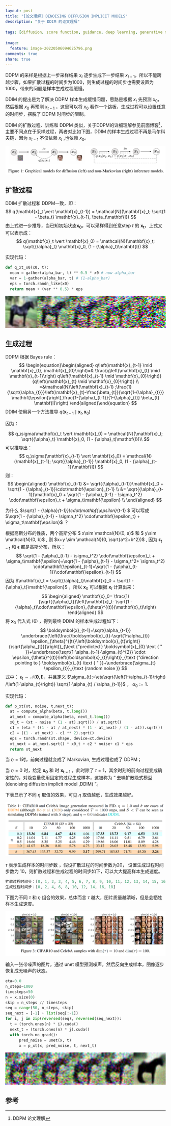 ```yaml
---
layout: post
title: "[论文理解] DENOISING DIFFUSION IMPLICIT MODELS"
description: "关于 DDIM 的论文理解"

tags: [diffusion, score function, guidance, deep learning, generative models]

image:
  feature: image-20220506094625796.png
comments: true
share: true
---
```




DDPM 的采样是根据上一步采样结果 $x_t$ 逐步生成下一步结果 $x_{t-1}$，所以不能跨越步骤，如果扩散过程的时间步为1000，则生成过程的时间步也需要设置为1000，带来的问题是样本生成过程缓慢。

DDIM 的提出是为了解决 DDPM 样本生成缓慢问题，思路是根据 $x_t$ 先预测 $x_0$，然后根据 $x_0$ 再预测 $x_{t-1}$ ，这里可以将 $x_0$ 看作一个跳板，生成过程可以设置任意的时间步，摆脱了 DDPM 时间步的限制。

DDIM 的扩散过程、训练和 DDPM 类似，关于DDPM的详细理解参见前面博客[^1]，主要不同点在于采样过程，两者对比如下图，DDIM 的样本生成过程不再是马尔科夫链，因为 $x_{t-1}$ 不仅依赖 $x_t$ ,也依赖 $x_0$。

![image-20220529205404181](../images/image-20220529205404181.png)



## 扩散过程

DDIM 扩散过程和 DDPM一致，即：
$$
q(\mathbf{x}_t \vert \mathbf{x}_{t-1}) = \mathcal{N}(\mathbf{x}_t; \sqrt{1 - \beta_t} \mathbf{x}_{t-1}, \beta_t\mathbf{I})
$$
由上式进一步推导，当已知初始状态$\mathbf{x_0}$，可以采样得到任意step $t$ 的 $\mathbf{x_{t}}$，上式又可以表示成：
$$
q(\mathbf{x}_t \vert \mathbf{x}_0) = \mathcal{N}(\mathbf{x}_t; \sqrt{{\alpha}_t} \mathbf{x}_0, (1 - {\alpha}_t)\mathbf{I})
$$

实现代码：

```python
def q_xt_x0(x0, t):
  mean = gather(alpha_bar, t) ** 0.5 * x0 # now alpha_bar
  var = 1-gather(alpha_bar, t) # (1-alpha_bar)
  eps = torch.randn_like(x0)
  return mean + (var ** 0.5) * eps
```

![image-20220529215613408](../images/image-20220529215613408.png)



## 生成过程

DDPM 根据 Bayes rule：
$$
\begin{equation}\begin{aligned}
q\left(\mathbf{x}_{t-1} \mid \mathbf{x}_{t}, \mathbf{x}_{0}\right)=& \frac{q\left(\mathbf{x}_{t} \mid \mathbf{x}_{t-1}\right) q\left(\mathbf{x}_{t-1} \mid \mathbf{x}_{0}\right)}{q\left(\mathbf{x}_{t} \mid \mathbf{x}_{0}\right)} \\
=&\mathcal{N}\left(\mathbf{x}_{t-1} ;\frac{1}{\sqrt{\alpha_{t}}}\left(\mathbf{x}_{t}-\frac{\beta_{t}}{\sqrt{1-{\alpha}_{t}}} \mathbf{\epsilon}\right),\frac{1-{\alpha}_{t-1}}{1-{\alpha}_{t}} \beta_{t} \mathbf{I}\right)
\end{aligned}\end{equation}
$$
DDIM 使用另一个方法推导 $q\left(\mathbf{x}_{t-1} \mid \mathbf{x}_{t}, \mathbf{x}_{0}\right)$ 

因为：

$$
q_\sigma(\mathbf{x}_t \vert \mathbf{x}_0) = \mathcal{N}(\mathbf{x}_t; \sqrt{{\alpha}_t} \mathbf{x}_0, (1 - {\alpha}_t)\mathbf{I})\\
$$
可以推导出：
$$
q_\sigma(\mathbf{x}_{t-1} \vert \mathbf{x}_0) = \mathcal{N}(\mathbf{x}_{t-1}; \sqrt{{\alpha}_{t-1}} \mathbf{x}_0, (1 - {\alpha}_{t-1})\mathbf{I})
$$
则：
$$
\begin{aligned}
\mathbf{x}_{t-1} 
&= \sqrt{{\alpha}_{t-1}}\mathbf{x}_0 +  \sqrt{1 - {\alpha}_{t-1}}\cdot\mathbf{\epsilon}_{t-1} \\
&= \sqrt{{\alpha}_{t-1}}\mathbf{x}_0 +  \sqrt{1 - {\alpha}_{t-1} - \sigma_t^2} \cdot\mathbf{\epsilon}_t + \sigma_t\mathbf{\epsilon}  \\
\end{aligned}
$$


为什么 $\sqrt{1 - {\alpha}_{t-1}}\cdot\mathbf{\epsilon}_{t-1} $ 可以写成 $\sqrt{1 - {\alpha}_{t-1} - \sigma_t^2} \cdot\mathbf{\epsilon_t} + \sigma_t\mathbf{\epsilon}$ ？

根据高斯分布的性质，两个高斯分布 $ x\sim \mathcal{N}(0, a)$ 和 $ y\sim \mathcal{N}(0, b)$ , 则 $x+y \sim \mathcal{N}(0, \sqrt{a^2+b^2})$ , 因为 $\mathbf{\epsilon_{t-1}}$ 和  $\mathbf{\epsilon}$ 都是高斯分布，所以：
$$
\sqrt{1 - {\alpha}_{t-1} - \sigma_t^2} \cdot\mathbf{\epsilon}_t + \sigma_t\mathbf{\epsilon}=\sqrt{1 - {\alpha}_{t-1} - \sigma_t^2+ \sigma_t^2} \cdot\mathbf{\epsilon}_{t-1}=\sqrt{1 - {\alpha}_{t-1}}\cdot\mathbf{\epsilon}_{t-1}
$$
因为 $\mathbf{x}_t = \sqrt{{\alpha}_t}\mathbf{x}_0 + \sqrt{1 - {\alpha}_t}\mathbf{\epsilon}$ ，所以 $\mathbf{x}_0$ 可以根据 $\mathbf{x}_t$ 计算出来：
$$
\begin{aligned}
\mathbf{x}_0=
\frac{1}{\sqrt{{\alpha}_t}}\left(\mathbf{x}_t- \sqrt{1 - {\alpha}_t}\cdot\mathbf{\epsilon}_{\theta}^{(t)}(\mathbf{x}_t)\right)
\end{aligned}
$$
将  $\mathbf{x}_0$ 代入式 (6) ，得到最终 DDIM 的样本生成过程如下：
$$
\boldsymbol{x}_{t-1}=\sqrt{\alpha_{t-1}} \underbrace{\left(\frac{\boldsymbol{x}_{t}-\sqrt{1-\alpha_{t}} \epsilon_{\theta}^{(t)}\left(\boldsymbol{x}_{t}\right)}{\sqrt{\alpha_{t}}}\right)}_{\text {"predicted } \boldsymbol{x}_{0} \text { " }}+\underbrace{\sqrt{1-\alpha_{t-1}-\sigma_{t}^{2}} \cdot \epsilon_{\theta}^{(t)}\left(\boldsymbol{x}_{t}\right)}_{\text {“direction pointing to } \boldsymbol{x}_{t} \text { " }}+\underbrace{\sigma_{t} \epsilon_{t}}_{\text {random noise }}
$$
 式中： $\epsilon_{t} \sim \mathcal{N}(\mathbf{0}, \boldsymbol{I})$，并且定义 $\sigma_{t}:=\eta\sqrt{\left(1-\alpha_{t-1}\right) /\left(1-\alpha_{t}\right)} \sqrt{1-\alpha_{t} / \alpha_{t-1}}$ ， $\alpha_{0}:=1$.

实现代码：

```python
def p_xt(xt, noise, t,next_t):
  at = compute_alpha(beta, t.long())
  at_next = compute_alpha(beta, next_t.long())
  x0_t = (xt - noise * (1 - at).sqrt()) / at.sqrt()
  c1 = (eta * ((1 - at / at_next) * (1 - at_next) / (1 - at)).sqrt())
  c2 = ((1 - at_next) - c1 ** 2).sqrt()
  eps = torch.randn(xt.shape, device=xt.device)
  xt_next = at_next.sqrt() * x0_t + c2 * noise+ c1 * eps
  return xt_next
```

当 $\eta=1$时，前向过程就变成了 Markovian, 生成过程也成了 DDPM；

当 $\eta=0$ 时，给定 $\boldsymbol{x_0}$ 和 时 $\boldsymbol{x_{t-1}}$ ，此时除了 $t=1$，其余时刻的前向过程变成确定性的，对隐变量使用固定的过程生成样本，这被称为 “ 去噪扩散隐式模型 (denoising diffusion implicit model ,DDIM) ”。

下表显示了不同 $\eta$ 取值的效果，可见 $\eta$ 取值越低，生成效果越好。

<img src="../images/image-20220529203058624.png" alt="image-20220529203058624" style="zoom:50%;" />



$\tau$ 表示生成样本的时间步数 ，假设扩散过程的时间步数为20， 设置生成过程时间步数为 10，则扩散过程和生成过程的时间步如下，可以大大提高样本生成速度。

```python
扩散过程时间步：[0, 1, 2, 3, 4, 5, 6, 7, 8, 9, 10, 11, 12, 13, 14, 15, 16, 17, 18, 19]
生成过程时间步：[0, 2, 4, 6, 8, 10, 12, 14, 16, 18]
```

下图为不同 $\tau$ 和 $\eta$ 组合的效果，总体而言 $\tau$ 越大，图片质量越清晰，但是会牺牲样本生成速度。

<img src="../images/image-20220529203123378.png" alt="image-20220529203123378" style="zoom:50%;" />

输入一张带噪声的图片，通过 unet 模型预测噪声，然后反向生成样本，图像逐步恢复成无噪声的状态。

```python
eta=0.0
n_steps=1000
timesteps=50
n = x.size(0)
skip = n_steps // timesteps
seq = range(50, n_steps, skip)
seq_next = [-1] + list(seq[:-1])
for i, j in zip(reversed(seq), reversed(seq_next)):
  t = (torch.ones(n) * i).cuda()
  next_t = (torch.ones(n) * j).cuda()
  with torch.no_grad():
      pred_noise = unet(x, t)
      x = p_xt(x, pred_noise, t, next_t)
```

![image-20220529214520301](../images/image-20220529214520301.png)



## 参考

[^1]: DDPM 论文理解
[^2]: DDIM 论文：https://arxiv.org/pdf/2010.02502.pdf
[^3]: DDIM 代码：https://colab.research.google.com/drive/1EpLQJ9oALCdIkRGZPEz3JJqOjW89Jp-e#scrollTo=hW8yPqVfS4Sn

